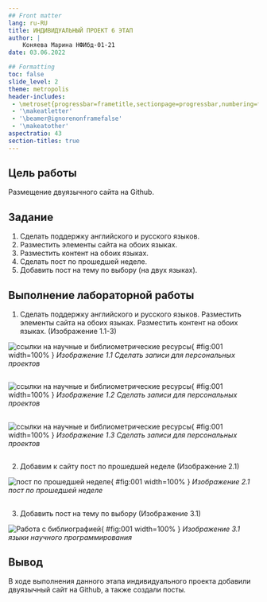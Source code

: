 ```yaml
---
## Front matter
lang: ru-RU
title: ИНДИВИДУАЛЬНЫЙ ПРОЕКТ 6 ЭТАП
author: |
    Коняева Марина НФИбд-01-21
date: 03.06.2022

## Formatting
toc: false
slide_level: 2
theme: metropolis
header-includes: 
 - \metroset{progressbar=frametitle,sectionpage=progressbar,numbering=fraction}
 - '\makeatletter'
 - '\beamer@ignorenonframefalse'
 - '\makeatother'
aspectratio: 43
section-titles: true
---
```


## Цель работы

Размещение двуязычного сайта на Github.

## Задание

1. Сделать поддержку английского и русского языков.
2. Разместить элементы сайта на обоих языках.
3. Разместить контент на обоих языках.
4. Сделать пост по прошедшей неделе.
5. Добавить пост на тему по выбору (на двух языках).

## Выполнение лабораторной работы

1. Сделать поддержку английского и русского языков. Разместить элементы сайта на обоих языках. Разместить контент на обоих языках. (Изображение 1.1-3)

![ссылки на научные и библиометрические ресурсы](image/i6.1.png){ #fig:001 width=100% }
*Изображение 1.1 Сделать записи для персональных проектов*

##

![ссылки на научные и библиометрические ресурсы](image/i6.2.png){ #fig:001 width=100% }
*Изображение 1.2 Сделать записи для персональных проектов*

##

![ссылки на научные и библиометрические ресурсы](image/i6.3.png){ #fig:001 width=100% }
*Изображение 1.3 Сделать записи для персональных проектов*

##

2. Добавим к сайту пост по прошедшей неделе (Изображение 2.1)

![пост по прошедшей неделе](image/i6.4.png){ #fig:001 width=100% }
*Изображение 2.1 пост по прошедшей неделе*

##

3. Добавить пост на тему по выбору (Изображение 3.1)

![Работа с библиографией](image/i6.5.png){ #fig:001 width=100% }
*Изображение 3.1 языки научного программирования*

## Вывод

В ходе выполнения данного этапа индивидуального проекта добавили двуязычный сайт на Github, а также создали посты.